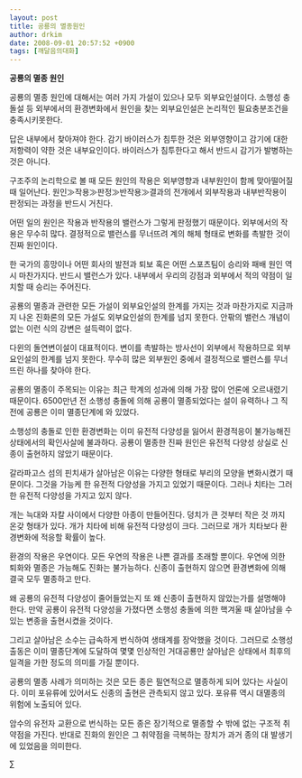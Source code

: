 ```yaml
---
layout: post
title: 공룡의 멸종원인
author: drkim
date: 2008-09-01 20:57:52 +0900
tags: [깨달음의대화]
---
```

**공룡의 멸종 원인**

공룡의 멸종 원인에 대해서는 여러 가지 가설이 있으나 모두 외부요인설이다. 소행성 충돌설 등 외부에서의 환경변화에서 원인을 찾는 외부요인설은 논리적인 필요충분조건을 충족시키못한다. 

답은 내부에서 찾아져야 한다. 감기 바이러스가 침투한 것은 외부영향이고 감기에 대한 저항력이 약한 것은 내부요인이다. 바이러스가 침투한다고 해서 반드시 감기가 발병하는 것은 아니다. 

구조주의 논리학으로 볼 때 모든 원인의 작용은 외부영향과 내부원인이 함께 맞아떨어질 때 일어난다. 원인≫작용≫판정≫반작용≫결과의 전개에서 외부작용과 내부반작용이 판정되는 과정을 반드시 거친다. 

어떤 일의 원인은 작용과 반작용의 밸런스가 그렇게 판정했기 때문이다. 외부에서의 작용은 무수히 많다. 결정적으로 밸런스를 무너뜨려 계의 해체 형태로 변화를 촉발한 것이 진짜 원인이다. 

한 국가의 흥망이나 어떤 회사의 발전과 퇴보 혹은 어떤 스포츠팀이 승리와 패배 원인 역시 마찬가지다. 반드시 밸런스가 있다. 내부에서 우리의 강점과 외부에서 적의 약점이 일치할 때 승리는 주어진다. 

공룡의 멸종과 관련한 모든 가설이 외부요인설의 한계를 가지는 것과 마찬가지로 지금까지 나온 진화론의 모든 가설도 외부요인설의 한계를 넘지 못한다. 안팎의 밸런스 개념이 없는 이런 식의 강변은 설득력이 없다. 

다윈의 돌연변이설이 대표적이다. 변이를 촉발하는 방사선이 외부에서 작용하므로 외부요인설의 한계를 넘지 못한다. 무수히 많은 외부원인 중에서 결정적으로 밸런스를 무너뜨린 하나를 찾아야 한다. 

공룡의 멸종이 주목되는 이유는 최근 학계의 성과에 의해 가장 많이 언론에 오르내렸기 때문이다. 6500만년 전 소행성 충돌에 의해 공룡이 멸종되었다는 설이 유력하나 그 직전에 공룡은 이미 멸종단계에 와 있었다. 

소행성의 충돌로 인한 환경변화는 이미 유전적 다양성을 잃어서 환경적응이 불가능해진 상태에서의 확인사살에 불과하다. 공룡이 멸종한 진짜 원인은 유전적 다양성 상실로 신종이 출현하지 않았기 때문이다. 

갈라파고스 섬의 핀치새가 살아남은 이유는 다양한 형태로 부리의 모양을 변화시켰기 때문이다. 그것을 가능케 한 유전적 다양성을 가지고 있었기 때문이다. 그러나 치타는 그러한 유전적 다양성을 가지고 있지 않다. 

개는 늑대와 자칼 사이에서 다양한 아종이 만들어진다. 덩치가 큰 것부터 작은 것 까지 온갖 형태가 있다. 개가 치타에 비해 유전적 다양성이 크다. 그러므로 개가 치타보다 환경변화에 적응할 확률이 높다. 

환경의 작용은 우연이다. 모든 우연의 작용은 나쁜 결과를 초래할 뿐이다. 우연에 의한 퇴화와 멸종은 가능해도 진화는 불가능하다. 신종이 출현하지 않으면 환경변화에 의해 결국 모두 멸종하고 만다. 

왜 공룡의 유전적 다양성이 줄어들었는지 또 왜 신종이 출현하지 않았는가를 설명해야 한다. 만약 공룡이 유전적 다양성을 가졌다면 소행성 충돌에 의한 핵겨울 때 살아남을 수 있는 변종을 출현시켰을 것이다. 

그리고 살아남은 소수는 급속하게 번식하여 생태계를 장악했을 것이다. 그러므로 소행성 출동은 이미 멸종단계에 도달하여 몇몇 인상적인 거대공룡만 살아남은 상태에서 최후의 일격을 가한 정도의 의미를 가질 뿐이다. 

공룡의 멸종 사례가 의미하는 것은 모든 종은 필연적으로 멸종하게 되어 있다는 사실이다. 이미 포유류에 있어서도 신종의 출현은 관측되지 않고 있다. 포유류 역시 대멸종의 위험에 노출되어 있다. 

암수의 유전자 교환으로 번식하는 모든 종은 장기적으로 멸종할 수 밖에 없는 구조적 취약점을 가진다. 반대로 진화의 원인은 그 취약점을 극복하는 장치가 과거 종의 대 발생기에 있었음을 의미한다. 



∑